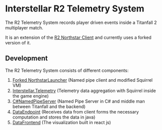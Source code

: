 # Interstellar R2 Telemetry System

The R2 Telemetry System records player driven events inside a Titanfall 2 multiplayer match.

It is an extension of the [R2 Northstar Client](https://github.com/R2Northstar/Northstar) and currently uses a forked version of it.

## Development

The R2 Telemetry System consists of different components:

1. [Forked NorthstarLauncher](https://github.com/Aragami-delp/NorthstarLauncherNamedPipeClient/tree/feature/namedpipe) (Named pipe client and modified Squirrel VM)
1. [Interstellar.Telemetry](./Interstellar.Telemetry/Readme.md) (Telemetry data aggregation with Squirrel inside the game engine)
1. [C#NamedPipeServer](./CSNamedPipeServer/Readme.md) (Named Pipe Server in C# and middle man between Titanfall and the backend)
1. [DataEndpoint](./DataEndpoint/Readme.md) (Receives data from client forms the necessary computation and stores the data in java)
1. [DataFrontend](./DataFrontend) (The visualization built in react js)

